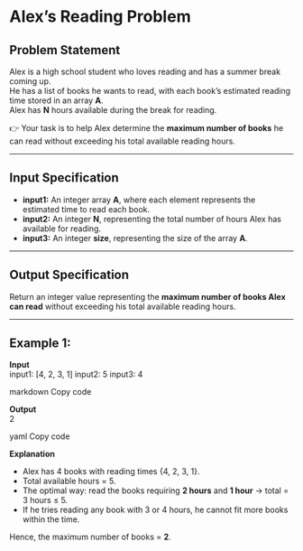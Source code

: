 # Alex’s Reading Problem

## Problem Statement
Alex is a high school student who loves reading and has a summer break coming up.  
He has a list of books he wants to read, with each book’s estimated reading time stored in an array **A**.  
Alex has **N** hours available during the break for reading.  

👉 Your task is to help Alex determine the **maximum number of books** he can read without exceeding his total available reading hours.

---

## Input Specification
- **input1:** An integer array **A**, where each element represents the estimated time to read each book.
- **input2:** An integer **N**, representing the total number of hours Alex has available for reading.
- **input3:** An integer **size**, representing the size of the array **A**.

---

## Output Specification
Return an integer value representing the **maximum number of books Alex can read** without exceeding his total available reading hours.

---

## Example 1:
**Input**  
input1: [4, 2, 3, 1]
input2: 5
input3: 4

markdown
Copy code

**Output**  
2

yaml
Copy code

**Explanation**  
- Alex has 4 books with reading times {4, 2, 3, 1}.  
- Total available hours = 5.  
- The optimal way: read the books requiring **2 hours** and **1 hour** → total = 3 hours ≤ 5.  
- If he tries reading any book with 3 or 4 hours, he cannot fit more books within the time.  

Hence, the maximum number of books = **2**.